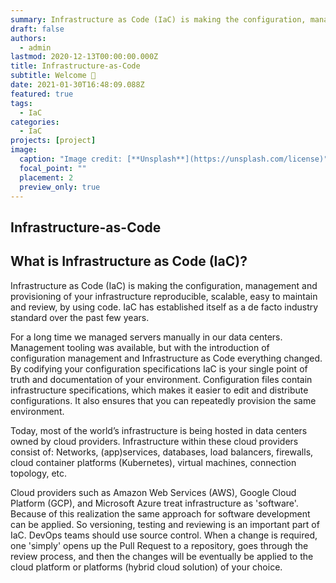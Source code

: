 ```yaml
---
summary: Infrastructure as Code (IaC) is making the configuration, management and provisioning of your infrastructure reproducible, scalable, easy to maintain and review, by using code. IaC has established itself as a de facto industry standard over the past few years. 
draft: false
authors:
  - admin
lastmod: 2020-12-13T00:00:00.000Z
title: Infrastructure-as-Code
subtitle: Welcome 👋
date: 2021-01-30T16:48:09.088Z
featured: true
tags:
  - IaC
categories:
  - IaC
projects: [project]
image:
  caption: "Image credit: [**Unsplash**](https://unsplash.com/license)"
  focal_point: ""
  placement: 2
  preview_only: true
---
```

## Infrastructure-as-Code

## What is Infrastructure as Code (IaC)?
Infrastructure as Code (IaC) is making the configuration, management and provisioning of your infrastructure reproducible, scalable, easy to maintain and review, by using code. IaC has established itself as a de facto industry standard over the past few years. 
 
For a long time we managed servers manually in our data centers. Management tooling was available, but with the introduction of configuration management and Infrastructure as Code everything changed. By codifying your configuration specifications IaC is your single point of truth and documentation of your environment. Configuration files  contain infrastructure specifications, which makes it easier to edit and distribute configurations. It also ensures that you can repeatedly provision the same environment.
 
Today, most of the world’s infrastructure is being hosted in data centers owned by cloud providers. Infrastructure within these cloud providers consist of: Networks, (app)services, databases, load balancers, firewalls, cloud container platforms (Kubernetes), virtual machines, connection topology, etc. 
 
Cloud providers such as Amazon Web Services (AWS), Google Cloud Platform (GCP), and Microsoft Azure treat infrastructure as 'software'. Because of this realization the same approach for software development can be applied. So versioning, testing and reviewing is an important part of IaC. DevOps teams should use source control. When a change is required, one 'simply' opens up the Pull Request to a repository, goes through the review process, and then the changes will be eventually be applied to the cloud platform or platforms (hybrid cloud solution) of your choice.
